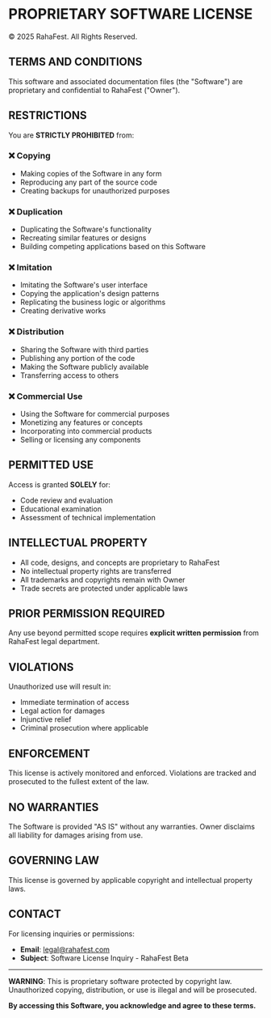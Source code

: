 # PROPRIETARY SOFTWARE LICENSE

© 2025 RahaFest. All Rights Reserved.

## TERMS AND CONDITIONS

This software and associated documentation files (the "Software") are proprietary and confidential to RahaFest ("Owner").

## RESTRICTIONS

You are **STRICTLY PROHIBITED** from:

### ❌ Copying
- Making copies of the Software in any form
- Reproducing any part of the source code
- Creating backups for unauthorized purposes

### ❌ Duplication
- Duplicating the Software's functionality
- Recreating similar features or designs
- Building competing applications based on this Software

### ❌ Imitation
- Imitating the Software's user interface
- Copying the application's design patterns
- Replicating the business logic or algorithms
- Creating derivative works

### ❌ Distribution
- Sharing the Software with third parties
- Publishing any portion of the code
- Making the Software publicly available
- Transferring access to others

### ❌ Commercial Use
- Using the Software for commercial purposes
- Monetizing any features or concepts
- Incorporating into commercial products
- Selling or licensing any components

## PERMITTED USE

Access is granted **SOLELY** for:

- Code review and evaluation
- Educational examination
- Assessment of technical implementation

## INTELLECTUAL PROPERTY

- All code, designs, and concepts are proprietary to RahaFest
- No intellectual property rights are transferred
- All trademarks and copyrights remain with Owner
- Trade secrets are protected under applicable laws

## PRIOR PERMISSION REQUIRED

Any use beyond permitted scope requires **explicit written permission** from RahaFest legal department.

## VIOLATIONS

Unauthorized use will result in:

- Immediate termination of access
- Legal action for damages
- Injunctive relief
- Criminal prosecution where applicable

## ENFORCEMENT

This license is actively monitored and enforced. Violations are tracked and prosecuted to the fullest extent of the law.

## NO WARRANTIES

The Software is provided "AS IS" without any warranties. Owner disclaims all liability for damages arising from use.

## GOVERNING LAW

This license is governed by applicable copyright and intellectual property laws.

## CONTACT

For licensing inquiries or permissions:

- **Email**: legal@rahafest.com
- **Subject**: Software License Inquiry - RahaFest Beta

---

**WARNING**: This is proprietary software protected by copyright law. Unauthorized copying, distribution, or use is illegal and will be prosecuted.

**By accessing this Software, you acknowledge and agree to these terms.**
